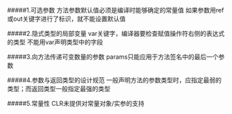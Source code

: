 #####1.可选参数
方法参数默认值必须是编译时能够确定的常量值
如果参数用ref或out关键字进行了标识，就不能设置默认值

#####2.隐式类型的局部变量
var关键字，编译器要检查赋值操作符右侧的表达式的类型
不能用var声明类型中的字段

#####3.向方法传递可变数量的参数
params只能应用于方法签名中的最后一个参数

#####4.参数与返回类型的设计规范
一般声明方法的参数类型时，应指定最弱的类型；而返回类型一般指定最强的类型

#####5.常量性
CLR未提供对常量对象/实参的支持